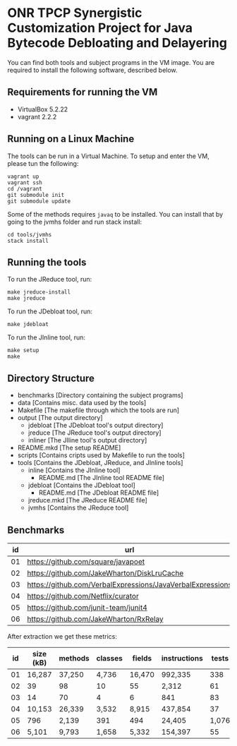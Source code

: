 # ONR TPCP Synergistic Customization Project for Java Bytecode Debloating and Delayering 

You can find both tools and subject programs in the VM image. You are required to install the following software, described below.

## Requirements for running the VM

- VirtualBox 5.2.22
- vagrant 2.2.2

## Running on a Linux Machine

The tools can be run in a Virtual Machine. To setup and enter the VM, please
tun the following:

```
vagrant up
vagrant ssh
cd /vagrant
git submodule init
git submodule update
```

Some of the methods requires `javaq` to be installed. You can install
that by going to the jvmhs folder and run stack install:

```
cd tools/jvmhs
stack install
```

## Running the tools

To run the JReduce tool, run:

```
make jreduce-install
make jreduce
```

To run the JDebloat tool, run:

```
make jdebloat
```

To run the JInline tool, run:

```
make setup
make
```

## Directory Structure

* benchmarks [Directory containing the subject programs]
* data [Contains misc. data used by the tools]
* Makefile [The makefile through which the tools are run]
* output [The output directory]
    * jdebloat [The JDebloat tool's output directory]
    * jreduce [The JReduce tool's output directory]
    * inliner [The JIline tool's output directory]
* README.mkd [The setup README]
* scripts [Contains cripts used by Makefile to run the tools]
* tools [Contains the JDebloat, JReduce, and JInline tools]
    * inline [Contains the JInline tool]
        * README.md [The JInline tool README file]
    * jdebloat [Contains the JDebloat tool]
        * README.md [The JDebloat README file]
    * jreduce.mkd [The JReduce README file]
    * jvmhs [Contains the JReduce tool]

## Benchmarks

| id | url                                                        | rev                                        |
| -- | ---                                                        | ---                                        |
| 01 | https://github.com/square/javapoet                         | `791cb9631ab76fc07bf8825f23464ecd616acccc` |
| 02 | https://github.com/JakeWharton/DiskLruCache                | `3e016356cfc7e5f9644a7a732fe0223e9742e024` |
| 03 | https://github.com/VerbalExpressions/JavaVerbalExpressions | `4ee34e6c96ea2cf8335e3b425afa44c535229347` |
| 04 | https://github.com/Netflix/curator                         | `7fa8c085f45977be1db980731f4faf580925db08` |
| 05 | https://github.com/junit-team/junit4                       | `67d424b26f061c57a0a625a8be2b0c68f7a413b4` |
| 06 | https://github.com/JakeWharton/RxRelay                     | `82db28c4126f4cec6d762804c38adb1b95475b3c` |

After extraction we get these metrics: 

| id | size (kB) | methods | classes | fields | instructions | tests |
| -- | ---       | ---     | ---     | ---    | ---          |   --- |
| 01 | 16,287    | 37,250  | 4,736   | 16,470 | 992,335      |   338 |
| 02 | 39        | 98      | 10      | 55     | 2,312        |    61 |
| 03 | 14        | 70      | 4       | 6      | 841          |    83 |
| 04 | 10,153    | 26,339  | 3,532   | 8,915  | 437,854      |    37 |
| 05 | 796       | 2,139   | 391     | 494    | 24,405       | 1,076 |
| 06 | 5,101     | 9,793   | 1,658   | 5,332  | 154,397      |    55 |


